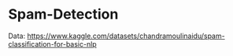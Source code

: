 # Spam-Detection

Data: https://www.kaggle.com/datasets/chandramoulinaidu/spam-classification-for-basic-nlp
